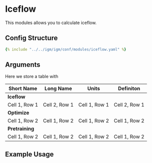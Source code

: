 # Iceflow
This modules allows you to calculate iceflow.

## Config Structure  
~~~yaml
{% include "../../igm/igm/conf/modules/iceflow.yaml" %}
~~~

## Arguments
Here we store a table with

| Short Name   | Long Name      | Units   | Definiton      |
| ------------- | ------------- | ------------- | ------------- |
| **Iceflow** |
| Cell 1, Row 1 | Cell 2, Row 1 | Cell 1, Row 1 | Cell 2, Row 1 |
| **Optimize** |  | |  |
| Cell 1, Row 2 | Cell 1, Row 2 | Cell 1, Row 2 | Cell 1, Row 2 |
| **Pretraining** |  | |  |
| Cell 1, Row 2 | Cell 1, Row 2 | Cell 1, Row 2 | Cell 1, Row 2 |

## Example Usage
